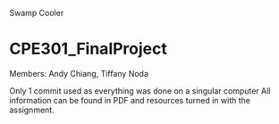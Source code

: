 Swamp Cooler

# CPE301_FinalProject
Members: Andy Chiang, Tiffany Noda

Only 1 commit used as everything was done on a singular computer
All information can be found in PDF and resources turned in with the assignment.

